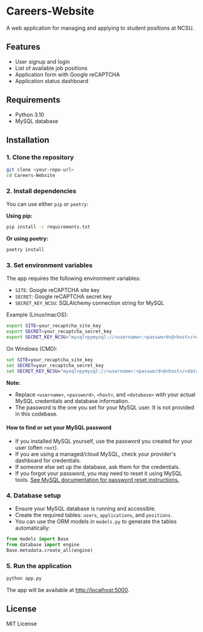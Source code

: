 # Careers-Website

A web application for managing and applying to student positions at NCSU.

## Features
- User signup and login
- List of available job positions
- Application form with Google reCAPTCHA
- Application status dashboard

## Requirements
- Python 3.10
- MySQL database

## Installation

### 1. Clone the repository
```sh
git clone <your-repo-url>
cd Careers-Website
```

### 2. Install dependencies
You can use either `pip` or `poetry`:

**Using pip:**
```sh
pip install -r requirements.txt
```

**Or using poetry:**
```sh
poetry install
```

### 3. Set environment variables
The app requires the following environment variables:
- `SITE`: Google reCAPTCHA site key
- `SECRET`: Google reCAPTCHA secret key
- `SECRET_KEY_NCSU`: SQLAlchemy connection string for MySQL

Example (Linux/macOS):
```sh
export SITE=your_recaptcha_site_key
export SECRET=your_recaptcha_secret_key
export SECRET_KEY_NCSU="mysql+pymysql://<username>:<password>@<host>/<database>"
```
On Windows (CMD):
```cmd
set SITE=your_recaptcha_site_key
set SECRET=your_recaptcha_secret_key
set SECRET_KEY_NCSU="mysql+pymysql://<username>:<password>@<host>/<database>"
```

**Note:**
- Replace `<username>`, `<password>`, `<host>`, and `<database>` with your actual MySQL credentials and database information.
- The password is the one you set for your MySQL user. It is not provided in this codebase.

#### How to find or set your MySQL password
- If you installed MySQL yourself, use the password you created for your user (often `root`).
- If you are using a managed/cloud MySQL, check your provider's dashboard for credentials.
- If someone else set up the database, ask them for the credentials.
- If you forgot your password, you may need to reset it using MySQL tools. [See MySQL documentation for password reset instructions.](https://dev.mysql.com/doc/refman/8.0/en/resetting-permissions.html)

### 4. Database setup
- Ensure your MySQL database is running and accessible.
- Create the required tables: `users`, `applications`, and `positions`.
- You can use the ORM models in `models.py` to generate the tables automatically:

```python
from models import Base
from database import engine
Base.metadata.create_all(engine)
```

### 5. Run the application
```sh
python app.py
```
The app will be available at [http://localhost:5000](http://localhost:5000).

## License
MIT License
